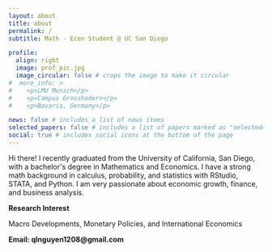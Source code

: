 ```yaml
---
layout: about
title: about
permalink: /
subtitle: Math - Econ Student @ UC San Diego

profile:
  align: right
  image: prof_pic.jpg
  image_circular: false # crops the image to make it circular
#  more_info: >
#    <p>LMU Munich</p>
#    <p>Campus Grosshadern</p>
#    <p>Bavaria, Germany</p>

news: false # includes a list of news items
selected_papers: false # includes a list of papers marked as "selected={true}"
social: true # includes social icons at the bottom of the page
---
```


Hi there! I recently graduated from the University of California, San Diego, with a bachelor's degree in Mathematics and Economics. I have a strong math background in calculus, probability, and statistics with RStudio, STATA, and Python. I am very passionate about economic growth, finance, and business analysis. 

<p><b>Research Interest</b></p>
Macro Developments, Monetary Policies, and International Economics

<p><b>Email: qlnguyen1208@gmail.com </b></p>
